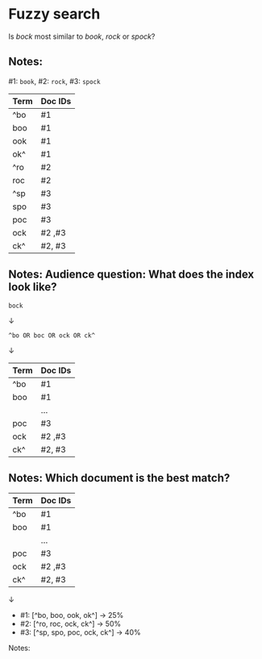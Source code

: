 # Fuzzy search

Is _bock_ most similar to _book_, _rock_ or _spock_?

Notes:
---
\#1: `book`, \#2: `rock`, \#3: `spock`

<table>
    <thead>
    <tr>
        <th>Term</th>
        <th>Doc IDs</th>
    </tr>
    </thead>
    <tbody class="fragment">
    <tr>
        <td>^bo</td>
        <td>#1</td>
    </tr>
    <tr>
        <td>boo</td>
        <td>#1</td>
    </tr>
    <tr>
        <td>ook</td>
        <td>#1</td>
    </tr>
    <tr>
        <td>ok^</td>
        <td>#1</td>
    </tr>
    <tr>
        <td>^ro</td>
        <td>#2</td>
    </tr>
    <tr>
        <td>roc</td>
        <td>#2</td>
    </tr>
    <tr>
        <td>^sp</td>
        <td>#3</td>
    </tr>
    <tr>
        <td>spo</td>
        <td>#3</td>
    </tr>
    <tr>
        <td>poc</td>
        <td>#3</td>
    </tr>
    <tr>
        <td>ock</td>
        <td>#2 ,#3</td>
    </tr>
    <tr>
        <td>ck^</td>
        <td>#2, #3</td>
    </tr>
    </tbody>
</table>

Notes:
Audience question: What does the index look like?
---
`bock`

&darr;

`^bo OR boc OR ock OR ck^`

&darr;

| Term                                       | Doc IDs                                        |
|--------------------------------------------|------------------------------------------------|
| ^bo<!-- .element: class="highlight-fl" --> | #1<!-- .element: class="highlight-fl" -->      |
| boo                                        | #1                                             |
|                                            | …                                              |
| poc                                        | #3                                             |
| ock<!-- .element: class="highlight-fl" --> | <!-- .element: class="highlight-fl" --> #2 ,#3 |
| ck^<!-- .element: class="highlight-fl" --> | <!-- .element: class="highlight-fl" --> #2, #3 |

Notes:
Which document is the best match?
---
| Term                                       | Doc IDs                                        |
|--------------------------------------------|------------------------------------------------|
| ^bo<!-- .element: class="highlight-fl" --> | #1<!-- .element: class="highlight-fl" -->      |
| boo                                        | #1                                             |
|                                            | …                                              |
| poc                                        | #3                                             |
| ock<!-- .element: class="highlight-fl" --> | <!-- .element: class="highlight-fl" --> #2 ,#3 |
| ck^<!-- .element: class="highlight-fl" --> | <!-- .element: class="highlight-fl" --> #2, #3 |

&darr;

* \#1: [<span>^bo</span><!-- .element: class="highlight-fl" -->, boo, ook, ok^] &rarr; 25%
* \#2: [^ro, roc, <span>ock</span><!-- .element: class="highlight-fl" -->, <span>ck^</span><!-- .element: class="highlight-fl" -->] &rarr; 50%
* \#3: [^sp, spo, poc, <span>ock</span><!-- .element: class="highlight-fl" -->, <span>ck^</span><!-- .element: class="highlight-fl" -->] &rarr; 40%

Notes:
